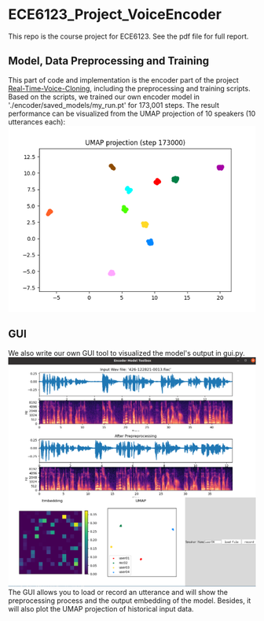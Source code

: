 # ECE6123_Project_VoiceEncoder 
This repo is the course project for ECE6123. See the pdf file for full report.

## Model, Data Preprocessing and Training
This part of code and implementation is the encoder part of the project [Real-Time-Voice-Cloning](https://github.com/CorentinJ/Real-Time-Voice-Cloning), including the preprocessing and training scripts.
Based on the scripts, we trained our own encoder model in './encoder/saved_models/my_run.pt' for 173,001 steps. The result performance can be visualized from the UMAP projection of 10 speakers (10 utterances each):
![UMAP](ModelPerf.png)

## GUI
We also write our own GUI tool to visualized the model's output in gui.py.
![GUI](GUI.png)
The GUI allows you to load or record an utterance and will show the preprocessing process and the output embedding of the model. Besides, it will also plot the UMAP projection of historical input data.